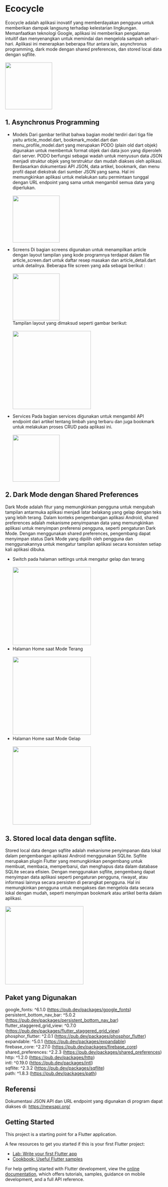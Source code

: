 # Ecocycle

Ecocycle adalah aplikasi inovatif yang memberdayakan pengguna untuk memberikan dampak langsung terhadap kelestarian lingkungan. Memanfaatkan teknologi Google, aplikasi ini memberikan pengalaman intuitif dan menyenangkan untuk memindai dan mengelola sampah sehari-hari. Aplikasi ini menerapkan beberapa fitur antara lain, asynchronus programming, dark mode dengan shared preferences, dan stored local data dengan sqflite.
<br><br><img src="assets/images/logo_hijau.png" width="150"/><br>

## 1. Asynchronus Programming

-   Models
    Dari gambar terlihat bahwa bagian model terdiri dari tiga file yaitu article_model.dart, bookmark_model.dart dan menu_profile_model.dart yang merupakan PODO (plain old dart objek) digunakan untuk membentuk format objek dari data json yang diperoleh dari server. PODO berfungsi sebagai wadah untuk menyusun data JSON menjadi struktur objek yang terstruktur dan mudah diakses oleh aplikasi. Berdasarkan dokumentasi API JSON, data artikel, bookmark, dan menu profil dapat diekstrak dari sumber JSON yang sama. Hal ini memungkinkan aplikasi untuk melakukan satu permintaan tunggal dengan URL endpoint yang sama untuk mengambil semua data yang diperlukan.
    <br><br><img src="assets/images/model.png" width="150"/><br>

-   Screens
    Di bagian screens digunakan untuk menampilkan article dengan layout tampilan yang kode programnya terdapat dalam file article_screen.dart untuk daftar resep masakan dan article_detail.dart untuk detailnya. Beberapa file screen yang ada sebagai berikut :
    <br><br><img src="assets/images/screens.png" width="150"/><br>
    Tampilan layout yang dimaksud seperti gambar berikut:
    <br><br><img src="assets/images/article.png" width="250"/><br>

-   Services
    Pada bagian services digunakan untuk mengambil API endpoint dari artikel tentang limbah yang terbaru dan juga bookmark untuk melakukan proses CRUD pada aplikasi ini.
    <br><br><img src="assets/images/services.png" width="150"/><br>

## 2. Dark Mode dengan Shared Preferences

Dark Mode adalah fitur yang memungkinkan pengguna untuk mengubah tampilan antarmuka aplikasi menjadi latar belakang yang gelap dengan teks yang lebih terang. Dalam konteks pengembangan aplikasi Android, shared preferences adalah mekanisme penyimpanan data yang memungkinkan aplikasi untuk menyimpan preferensi pengguna, seperti pengaturan Dark Mode. Dengan menggunakan shared preferences, pengembang dapat menyimpan status Dark Mode yang dipilih oleh pengguna dan menggunakannya untuk mengatur tampilan aplikasi secara konsisten setiap kali aplikasi dibuka.

-   Switch pada halaman settings untuk mengatur gelap dan terang
    <br><br><img src="assets/images/settings.png" width="250"/><br>
-   Halaman Home saat Mode Terang
    <br><br><img src="assets/images/home_light.png" width="250"/><br>
-   Halaman Home saat Mode Gelap
    <br><br><img src="assets/images/home_dark.png" width="250"/><br>

## 3. Stored local data dengan sqflite.

Stored local data dengan sqflite adalah mekanisme penyimpanan data lokal dalam pengembangan aplikasi Android menggunakan SQLite. Sqflite merupakan plugin Flutter yang memungkinkan pengembang untuk membuat, membaca, memperbarui, dan menghapus data dalam database SQLite secara efisien. Dengan menggunakan sqflite, pengembang dapat menyimpan data aplikasi seperti pengaturan pengguna, riwayat, atau informasi lainnya secara persisten di perangkat pengguna. Hal ini memungkinkan pengguna untuk mengakses dan mengelola data secara lokal dengan mudah, seperti menyimpan bookmark atau artikel berita dalam aplikasi.
<br><br><img src="assets/images/bookmarks.png" width="250"/><br>

## Paket yang Digunakan

google_fonts: ^6.1.0 (https://pub.dev/packages/google_fonts)<br>
persistent_bottom_nav_bar: ^5.0.2 (https://pub.dev/packages/persistent_bottom_nav_bar)<br>
flutter_staggered_grid_view: ^0.7.0 (https://pub.dev/packages/flutter_staggered_grid_view)<br>
phosphor_flutter: ^2.0.1 (https://pub.dev/packages/phosphor_flutter)<br>
expandable: ^5.0.1 (https://pub.dev/packages/expandable)<br>
firebase_core: ^2.27.0 (https://pub.dev/packages/firebase_core)<br>
shared_preferences: ^2.2.3 (https://pub.dev/packages/shared_preferences)<br>
http: ^1.2.0 (https://pub.dev/packages/http)<br>
intl: ^0.19.0 (https://pub.dev/packages/intl)<br>
sqflite: ^2.3.2 (https://pub.dev/packages/sqflite)<br>
path: ^1.8.3 (https://pub.dev/packages/path)<br>

## Referensi

Dokumentasi JSON API dan URL endpoint yang digunakan di program dapat diakses di:
https://newsapi.org/

## Getting Started

This project is a starting point for a Flutter application.

A few resources to get you started if this is your first Flutter project:

-   [Lab: Write your first Flutter app](https://docs.flutter.dev/get-started/codelab)
-   [Cookbook: Useful Flutter samples](https://docs.flutter.dev/cookbook)

For help getting started with Flutter development, view the
[online documentation](https://docs.flutter.dev/), which offers tutorials,
samples, guidance on mobile development, and a full API reference.
